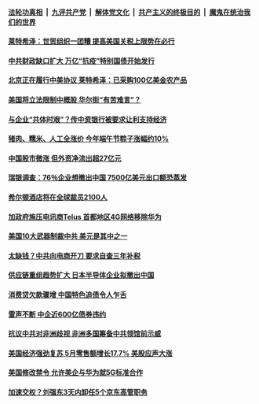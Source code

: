 ####  [法轮功真相](../../../../basic/blob/master/README.md?t=06181202) &nbsp;|&nbsp; [九评共产党](../../../../9ping.md/blob/master/README.md?t=06181202) &nbsp;|&nbsp; [解体党文化](../../../../jtdwh.md/blob/master/README.md?t=06181202)  &nbsp;|&nbsp; [共产主义的终极目的](../../../../gczydzjmd.md/blob/master/README.md?t=06181202) &nbsp;|&nbsp; [魔鬼在统治我们的世界](../../../../mgztzwmdsj.md/blob/master/README.md?t=06181202) 

#### [莱特希泽：世贸组织一团糟 提高美国关税上限势在必行](../pages/soh7/391510.md?t=06181202) 
#### [中共财政缺口扩大 万亿“抗疫”特别国债开始发行](../pages/soh7/391429.md?t=06181202) 
#### [北京正在履行中美协议 莱特希泽：已采购100亿美金农产品](../pages/soh7/391495.md?t=06181202) 
#### [美国将立法限制中概股 华尔街“有苦难言”？](../pages/soh7/391441.md?t=06181202) 
#### [与企业“共体时艰”？传中资银行被要求让利支持经济](../pages/soh7/391408.md?t=06181202) 
#### [猪肉、糯米、人工全涨价 今年端午节粽子涨幅约10%](../pages/soh7/391435.md?t=06181202) 
#### [中国股市微涨 但外资净流出超27亿元](../pages/soh7/391423.md?t=06181202) 
#### [瑞银调查：76％企业想撤出中国 7500亿美元出口额恐蒸发](../pages/soh7/391222.md?t=06181202) 
#### [希尔顿酒店将在全球裁员2100人](../pages/soh7/391186.md?t=06181202) 
#### [加政府施压电讯商Telus  首都地区4G网络移除华为](../pages/soh7/391162.md?t=06181202) 
#### [美国10大武器制裁中共 美元是其中之一](../pages/soh7/391057.md?t=06181202) 
#### [太缺钱？中共向电商开刀 要求自查三年补税](../pages/soh7/391069.md?t=06181202) 
#### [供应链重组趋势扩大 日本半导体企业拟撤出中国](../pages/soh7/391051.md?t=06181202) 
#### [消费贷欠款骤增 中国特色追债令人乍舌](../pages/soh7/391087.md?t=06181202) 
#### [雷声不断 中企近600亿债券违约](../pages/soh7/391075.md?t=06181202) 
#### [抗议中共对非洲歧视 非洲多国筹备中共领馆前示威](../pages/soh7/391009.md?t=06181202) 
#### [美国经济强劲复苏 5月零售额增长17.7% 美股应声大涨  ](../pages/soh7/391000.md?t=06181202) 
#### [美国修改禁令 允许美企与华为就5G标准合作](../pages/soh7/390802.md?t=06181202) 
#### [加速交权？刘强东3天内卸任5个京东高管职务](../pages/soh7/390793.md?t=06181202) 
